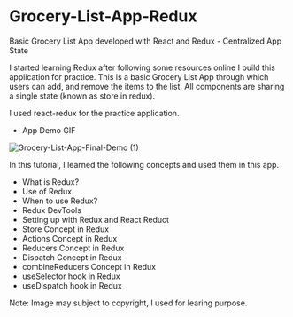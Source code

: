 # Grocery-List-App-Redux
  Basic Grocery List App developed with React and Redux - Centralized App State
  
  I started learning Redux after following some resources online I build this application for practice. This is a basic Grocery List App through which users can add, and remove the items to the list. All components are sharing a single state (known as store in redux).
  
  I used react-redux for the practice application.
  
  - App Demo GIF
  
![Grocery-List-App-Final-Demo (1)](https://user-images.githubusercontent.com/54082156/179784334-7d2766e3-ebd3-4423-b2d4-960a690a7399.gif)

In this tutorial, I learned the following concepts and used them in this app. 

  - What is Redux?
  - Use of Redux.
  - When to use Redux?
  - Redux DevTools
  - Setting up with Redux and React Reduct
  - Store Concept in Redux
  - Actions Concept in Redux
  - Reducers Concept in Redux
  - Dispatch Concept in Redux
  - combineReducers Concept in Redux
  - useSelector hook in Redux
  - useDispatch hook in Redux
  
  
  

  Note: Image may subject to copyright, I used for learing purpose.
